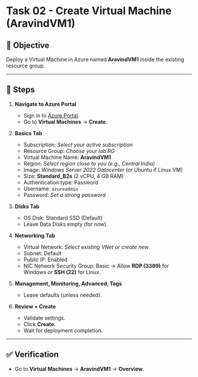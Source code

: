 # Task 02 - Create Virtual Machine (AravindVM1)

## 🎯 Objective
Deploy a Virtual Machine in Azure named **AravindVM1** inside the existing resource group.

---

## 📝 Steps

1. **Navigate to Azure Portal**  
   - Sign in to [Azure Portal](https://portal.azure.com).  
   - Go to **Virtual Machines** → **Create**.

2. **Basics Tab**  
   - Subscription: *Select your active subscription*  
   - Resource Group: *Choose your lab RG*  
   - Virtual Machine Name: **AravindVM1**  
   - Region: *Select region close to you (e.g., Central India)*  
   - Image: *Windows Server 2022 Datacenter* (or Ubuntu if Linux VM)  
   - Size: **Standard_B2s** (2 vCPU, 4 GB RAM)  
   - Authentication type: Password  
   - Username: `azureadmin`  
   - Password: *Set a strong password*  

3. **Disks Tab**  
   - OS Disk: Standard SSD (Default)  
   - Leave Data Disks empty (for now).  

4. **Networking Tab**  
   - Virtual Network: *Select existing VNet or create new*  
   - Subnet: Default  
   - Public IP: Enabled  
   - NIC Network Security Group: Basic → Allow **RDP (3389)** for Windows or **SSH (22)** for Linux.  

5. **Management, Monitoring, Advanced, Tags**  
   - Leave defaults (unless needed).  

6. **Review + Create**  
   - Validate settings.  
   - Click **Create**.  
   - Wait for deployment completion.  

---

## ✅ Verification

- Go to **Virtual Machines** → **AravindVM1** → **Overview**.  

